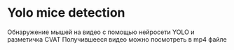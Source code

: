 # Yolo mice detection
 Обнаружение мышей на видео с помощью нейросети YOLO и разметичка CVAT
Получившееся видео можно посмотреть в mp4 файле
